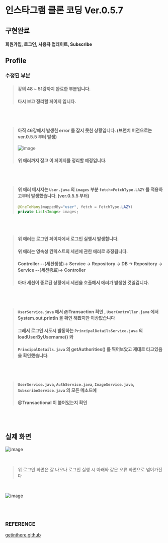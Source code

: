 # 인스타그램 클론 코딩 Ver.0.5.7

## 구현완료

>
#### 회원가입, 로그인, 사용자 업데이트, Subscribe


## Profile

### 수정된 부분

> #### 강의 48 ~ 51강까지 완료한 부분입니다.<br/>
> #### 다시 보고 정리할 페이지 입니다.

<br/><br/>

> #### 아직 46강에서 발생한 error 를 잡지 못한 상황입니다. (브랜치 버전으로는 ver.0.5.5 부터 발생) <br/>
> ![image](https://user-images.githubusercontent.com/57707484/132374594-fc65ac8d-358d-4671-88e5-c084276b9eff.png) <br/>
> #### 위 에러까지 잡고 이 페이지를 정리할 예정입니다.

<br/><br/>

> #### 위 에러 메시지는 `User.java` 의 `images` 부분 `fetch=FetchType.LAZY` 를 적용하고부터 발생했습니다. (ver.0.5.5 부터)
> ```java
>@OneToMany(mappedBy="user", fetch = FetchType.LAZY)
>private List<Image> images;
> ```

<br/><br/>

> #### 위 에러는 로그인 페이지에서 로그인 실행시 발생합니다.<br/>
> #### 위 에러는 영속성 컨텍스트의 세션에 관한 에러로 추정됩니다. <br/>
> #### Controller --(세션생성)-> Service -> Repository -> DB -> Repository -> Service --(세션종료)-> Controller <br/>
> #### 아마 세션이 종료된 상황에서 세션을 호출해서 에러가 발생한 것일겁니다.

<br/><br/>

> #### `UserService.java` 에서 **@Transaction 확인** , `UserController.java` 에서 **System.out.println** 을 확인 해봤지만 이상없습니다<br/>
> #### 그래서 로그인 시도시 발동하는 `PrincipalDetailsService.java` 의 **loadUserByUsername()** 와 <br/>
> #### `PrincipalDetails.java` 의 **getAuthorities()** 를 찍어보았고 제대로 타고있음을 확인했습니다.<br/>
  
<br/><br/>
  
> #### `UserService.java`, `AuthService.java`, `ImageService.java`, `SubscribeService.java` 의 모든 메소드에
> #### @Transactional 이 붙어있는지 확인<br/>

<br/><br/>

## 실제 화면

![image](https://user-images.githubusercontent.com/57707484/132376055-8cdb32aa-ab95-4d47-bf5c-1ed150af36d3.png)

<br/>

> 위 로그인 화면은 잘 나오나 로그인 실행 시 아래와 같은 오류 화면으로 넘어가진다

<br/>

![image](https://user-images.githubusercontent.com/57707484/132376144-6939926c-9968-4a79-be41-d1c141148c86.png)


<br/><br/>

### REFERENCE

>
[getinthere github](https://github.com/codingspecialist/EaszUp-Springboot-Photogram-Start)
